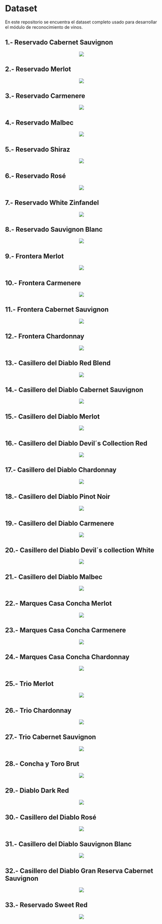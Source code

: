 # Dataset

En este repositorio se encuentra el dataset completo usado para desarrollar el módulo de reconocimiento de vinos.


## 1.- Reservado Cabernet Sauvignon

<p align="center"> 
<img src="https://github.com/Cris1997/Dataset/blob/master/1/10.JPG">
</p>

## 2.- Reservado Merlot

<p align="center"> 
<img src="https://github.com/Cris1997/Dataset/blob/master/2/2001.JPG">
</p>


## 3.- Reservado Carmenere
<p align="center"> 
<img src="https://github.com/Cris1997/Dataset/blob/master/3/3_100.JPG">
</p>


## 4.- Reservado Malbec
<p align="center"> 
<img src="https://github.com/Cris1997/Dataset/blob/master/4/4006.JPG">
</p>

## 5.- Reservado Shiraz
<p align="center"> 
<img src="https://github.com/Cris1997/Dataset/blob/master/5/5042.JPG">
</p>


## 6.- Reservado Rosé
<p align="center"> 
<img src="https://github.com/Cris1997/Dataset/blob/master/6/6011.JPG">
</p>


## 7.- Reservado White Zinfandel
<p align="center"> 
<img src="https://github.com/Cris1997/Dataset/blob/master/7/7001.JPG">
</p>


## 8.- Reservado Sauvignon Blanc
<p align="center"> 
<img src="https://github.com/Cris1997/Dataset/blob/master/8/8001.JPG">
</p>

## 9.- Frontera Merlot
<p align="center"> 
<img src="https://github.com/Cris1997/Dataset/blob/master/9/9026.JPG">
</p>


## 10.- Frontera Carmenere
<p align="center"> 
<img src="https://github.com/Cris1997/Dataset/blob/master/10/10_118.JPG">
</p>


## 11.- Frontera Cabernet Sauvignon
<p align="center"> 
<img src="https://github.com/Cris1997/Dataset/blob/master/11/11004.JPG">
</p>


## 12.- Frontera Chardonnay
<p align="center"> 
<img src="https://github.com/Cris1997/Dataset/blob/master/12/12001.JPG">
</p>


## 13.- Casillero del Diablo Red Blend
<p align="center"> 
<img src="https://github.com/Cris1997/Dataset/blob/master/13/13005.JPG">
</p>


## 14.- Casillero del Diablo Cabernet Sauvignon
<p align="center"> 
<img src="https://github.com/Cris1997/Dataset/blob/master/14/14030.JPG">
</p>

## 15.- Casillero del Diablo Merlot
<p align="center"> 
<img src="https://github.com/Cris1997/Dataset/blob/master/15/15184.JPG">
</p>

## 16.- Casillero del Diablo Devil´s Collection Red
<p align="center"> 
<img src="https://github.com/Cris1997/Dataset/blob/master/16/16012.JPG">
</p>

## 17.- Casillero del Diablo Chardonnay
<p align="center"> 
<img src="https://github.com/Cris1997/Dataset/blob/master/17/17061.JPG">
</p>

## 18.- Casillero del Diablo Pinot Noir
<p align="center"> 
<img src="https://github.com/Cris1997/Dataset/blob/master/18/18005.JPG">
</p>

## 19.- Casillero del Diablo Carmenere
<p align="center"> 
<img src="https://github.com/Cris1997/Dataset/blob/master/19/19014.JPG">
</p>

## 20.- Casillero del Diablo Devil´s collection White
<p align="center"> 
<img src="https://github.com/Cris1997/Dataset/blob/master/20/20001.JPG">
</p>

## 21.- Casillero del Diablo Malbec
<p align="center"> 
<img src="https://github.com/Cris1997/Dataset/blob/master/21/21001.JPG">
</p>

## 22.- Marques Casa Concha Merlot
<p align="center"> 
<img src="https://github.com/Cris1997/Dataset/blob/master/22/22003.JPG">
</p>

## 23.- Marques Casa Concha Carmenere
<p align="center"> 
<img src="https://github.com/Cris1997/Dataset/blob/master/23/23_120.JPG">
</p>

## 24.- Marques Casa Concha Chardonnay
<p align="center"> 
<img src="https://github.com/Cris1997/Dataset/blob/master/24/24040.JPG">
</p>

## 25.- Trio Merlot
<p align="center"> 
<img src="https://github.com/Cris1997/Dataset/blob/master/25/25001.JPG">
</p>

## 26.- Trio Chardonnay
<p align="center"> 
<img src="https://github.com/Cris1997/Dataset/blob/master/26/26003.JPG">
</p>

## 27.- Trio Cabernet Sauvignon
<p align="center"> 
<img src="https://github.com/Cris1997/Dataset/blob/master/27/27001.JPG">
</p>

## 28.- Concha y Toro Brut
<p align="center"> 
<img src="https://github.com/Cris1997/Dataset/blob/master/28/28013.JPG">
</p>


## 29.- Diablo Dark Red
<p align="center"> 
<img src="https://github.com/Cris1997/Dataset/blob/master/29/29021.JPG">
</p>


## 30.- Casillero del Diablo Rosé
<p align="center"> 
<img src="https://github.com/Cris1997/Dataset/blob/master/30/30001.JPG">
</p>


## 31.- Casillero del Diablo Sauvignon Blanc
<p align="center"> 
<img src="https://github.com/Cris1997/Dataset/blob/master/31/31001.JPG">
</p>

## 32.- Casillero del Diablo Gran Reserva Cabernet Sauvignon
<p align="center"> 
<img src="https://github.com/Cris1997/Dataset/blob/master/32/32009.JPG">
</p>

## 33.- Reservado Sweet Red
<p align="center"> 
<img src="https://github.com/Cris1997/Dataset/blob/master/33/33003.JPG">
</p>






